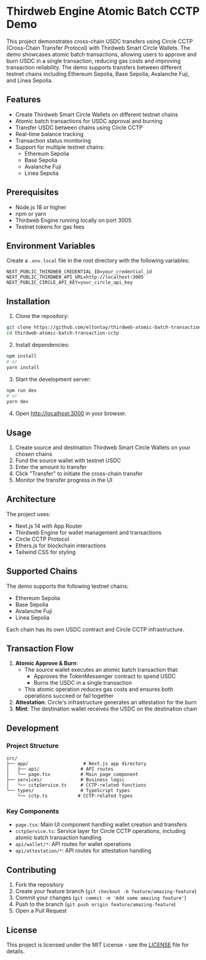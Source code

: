 # Thirdweb Engine Atomic Batch CCTP Demo

This project demonstrates cross-chain USDC transfers using Circle CCTP (Cross-Chain Transfer Protocol) with Thirdweb Smart Circle Wallets. The demo showcases atomic batch transactions, allowing users to approve and burn USDC in a single transaction, reducing gas costs and improving transaction reliability. The demo supports transfers between different testnet chains including Ethereum Sepolia, Base Sepolia, Avalanche Fuji, and Linea Sepolia.

## Features

- Create Thirdweb Smart Circle Wallets on different testnet chains
- Atomic batch transactions for USDC approval and burning
- Transfer USDC between chains using Circle CCTP
- Real-time balance tracking
- Transaction status monitoring
- Support for multiple testnet chains:
  - Ethereum Sepolia
  - Base Sepolia
  - Avalanche Fuji
  - Linea Sepolia

## Prerequisites

- Node.js 18 or higher
- npm or yarn
- Thirdweb Engine running locally on port 3005
- Testnet tokens for gas fees

## Environment Variables

Create a `.env.local` file in the root directory with the following variables:

```env
NEXT_PUBLIC_THIRDWEB_CREDENTIAL_ID=your_credential_id
NEXT_PUBLIC_THIRDWEB_API_URL=http://localhost:3005
NEXT_PUBLIC_CIRCLE_API_KEY=your_circle_api_key
```

## Installation

1. Clone the repository:
```bash
git clone https://github.com/eltontay/thirdweb-atomic-batch-transaction-cctp.git
cd thirdweb-atomic-batch-transaction-cctp
```

2. Install dependencies:
```bash
npm install
# or
yarn install
```

3. Start the development server:
```bash
npm run dev
# or
yarn dev
```

4. Open [http://localhost:3000](http://localhost:3000) in your browser.

## Usage

1. Create source and destination Thirdweb Smart Circle Wallets on your chosen chains
2. Fund the source wallet with testnet USDC
3. Enter the amount to transfer
4. Click "Transfer" to initiate the cross-chain transfer
5. Monitor the transfer progress in the UI

## Architecture

The project uses:
- Next.js 14 with App Router
- Thirdweb Engine for wallet management and transactions
- Circle CCTP Protocol
- Ethers.js for blockchain interactions
- Tailwind CSS for styling

## Supported Chains

The demo supports the following testnet chains:

- Ethereum Sepolia
- Base Sepolia
- Avalanche Fuji
- Linea Sepolia

Each chain has its own USDC contract and Circle CCTP infrastructure.

## Transaction Flow

1. **Atomic Approve & Burn**: 
   - The source wallet executes an atomic batch transaction that:
     - Approves the TokenMessenger contract to spend USDC
     - Burns the USDC in a single transaction
   - This atomic operation reduces gas costs and ensures both operations succeed or fail together
2. **Attestation**: Circle's infrastructure generates an attestation for the burn
3. **Mint**: The destination wallet receives the USDC on the destination chain

## Development

### Project Structure

```
src/
├── app/                    # Next.js app directory
│   ├── api/               # API routes
│   └── page.tsx           # Main page component
├── services/              # Business logic
│   └── cctpService.ts     # CCTP-related functions
└── types/                 # TypeScript types
    └── cctp.ts           # CCTP-related types
```

### Key Components

- `page.tsx`: Main UI component handling wallet creation and transfers
- `cctpService.ts`: Service layer for Circle CCTP operations, including atomic batch transaction handling
- `api/wallet/*`: API routes for wallet operations
- `api/attestation/*`: API routes for attestation handling

## Contributing

1. Fork the repository
2. Create your feature branch (`git checkout -b feature/amazing-feature`)
3. Commit your changes (`git commit -m 'Add some amazing feature'`)
4. Push to the branch (`git push origin feature/amazing-feature`)
5. Open a Pull Request

## License

This project is licensed under the MIT License - see the [LICENSE](LICENSE) file for details.
